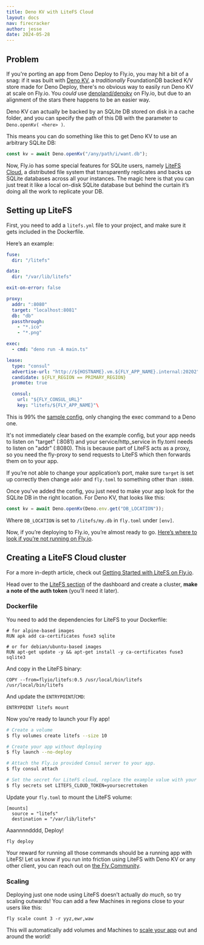 ```yaml
---
title: Deno KV with LiteFS Cloud
layout: docs
nav: firecracker
author: jesse
date: 2024-05-28
---
```


## Problem

If you're porting an app from Deno Deploy to Fly.io, you may hit a bit of a snag: if it was built with [Deno KV](https://deno.com/blog/kv), a _traditionally_ FoundationDB backed K/V store made for Deno Deploy, there's no obvious way to easily run Deno KV at scale on Fly.io. You _could_ use [denoland/denokv](https://github.com/denoland/denokv) on Fly.io, but due to an alignment of the stars there happens to be an easier way.

Deno KV can actually be backed by an SQLite DB stored on disk in a cache folder, and you can specify the path of this DB with the parameter to `Deno.openKv( <here> )`.

This means you can do something like this to get Deno KV to use an arbitrary SQLite DB:

```typescript
const kv = await Deno.openKv("/any/path/i/want.db");
```

Now, Fly.io has some special features for SQLite users, namely [LiteFS Cloud](https://fly.io/docs/litefs/speedrun), a distributed file system that transparently replicates and backs up SQLite databases across all your instances. The magic here is that you can just treat it like a local on-disk SQLite database but behind the curtain it’s doing all the work to replicate your DB.

## Setting up LiteFS

First, you need to add a `litefs.yml` file to your project, and make sure it gets included in the Dockerfile.

Here’s an example:

```yml
fuse:
  dir: "/litefs"

data:
  dir: "/var/lib/litefs"

exit-on-error: false

proxy:
  addr: ":8080"
  target: "localhost:8081"
  db: "db"
  passthrough:
    - "*.ico"
    - "*.png"

exec:
  - cmd: "deno run -A main.ts"

lease:
  type: "consul"
  advertise-url: "http://${HOSTNAME}.vm.${FLY_APP_NAME}.internal:20202"
  candidate: ${FLY_REGION == PRIMARY_REGION}
  promote: true

  consul:
    url: "${FLY_CONSUL_URL}"
    key: "litefs/${FLY_APP_NAME}"\
```

This is 99% the [sample config](https://github.com/superfly/litefs-example/blob/main/fly-io-config/etc/litefs.yml), only changing the exec command to a Deno one.

<div class="important icon">
It's not immediately clear based on the example config, but your app needs to listen on "target" (:8081) and your service/http_service in fly.toml needs to listen on "addr" (:8080). This is because part of LiteFS acts as a proxy, so you need the fly-proxy to send requests to LiteFS which then forwards them on to your app.

If you’re not able to change your application’s port, make sure `target` is set up correctly then change `addr` and `fly.toml` to something other than `:8080`.

</div>

Once you've added the config, you just need to make your app look for the SQLite DB in the right location. For Deno KV, that looks like this:

```typescript
const kv = await Deno.openKv(Deno.env.get("DB_LOCATION"));
```

Where `DB_LOCATION` is set to `/litefs/my.db` in `fly.toml` under `[env]`.

Now, if you’re deploying to Fly.io, you’re almost ready to go. [Here’s where to look if you’re not running on Fly.io](https://fly.io/docs/litefs/getting-started-docker/).

## Creating a LiteFS Cloud cluster

For a more in-depth article, check out [Getting Started with LiteFS on Fly.io](https://fly.io/docs/litefs/getting-started-fly/).

Head over to the [LiteFS section](https://fly.io/dashboard/personal/litefs) of the dashboard and create a cluster, **make a note of the auth token** (you’ll need it later).

### Dockerfile

You need to add the dependencies for LiteFS to your Dockerfile:

```docker
# for alpine-based images
RUN apk add ca-certificates fuse3 sqlite

# or for debian/ubuntu-based images
RUN apt-get update -y && apt-get install -y ca-certificates fuse3 sqlite3
```

And copy in the LiteFS binary:

```docker
COPY --from=flyio/litefs:0.5 /usr/local/bin/litefs /usr/local/bin/litefs
```

And update the `ENTRYPOINT`/`CMD`:

```docker
ENTRYPOINT litefs mount
```

Now you're ready to launch your Fly app!

```bash
# Create a volume
$ fly volumes create litefs --size 10

# Create your app without deploying
$ fly launch --no-deploy

# Attach the Fly.io provided Consul server to your app.
$ fly consul attach

# Set the secret for LiteFS cloud, replace the example value with your token from earlier
$ fly secrets set LITEFS_CLOUD_TOKEN=yoursecrettoken
```

Update your `fly.toml` to mount the LiteFS volume:

```
[mounts]
  source = "litefs"
  destination = "/var/lib/litefs"
```

Aaannnndddd, Deploy!

```
fly deploy
```

Your reward for running all those commands should be a running app with LiteFS! Let us know if you run into friction using LiteFS with Deno KV or any other client, you can reach out on [the Fly Community](https://community.fly.io/).

### Scaling

Deploying just one node using LiteFS doesn’t actually _do much_, so try scaling outwards! You can add a few Machines in regions close to your users like this:

```
fly scale count 3 -r yyz,ewr,waw
```

This will automatically add volumes and Machines to [scale your app](/docs/apps/scale-count/#scale-an-apps-regions) out and around the world!
